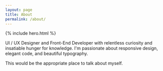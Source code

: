 ```yaml
---
layout: page
title: About
permalink: /about/
---
```


{% include hero.html %}

<section class="about-page">
  <p>UI / UX Designer and Front-End Developer with relentless curiosity and insatiable hunger for knowledge. I'm passionate about responsive design, elegant code, and beautiful typography.</p>
  <p>This would be the appropriate place to talk about myself.</p>
</section>

